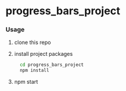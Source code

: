 # progress_bars_project

### Usage

1. clone this repo

2. install project packages

	```bash
	  cd progress_bars_project
	  npm install
	```
3. npm start
